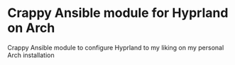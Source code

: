# Crappy Ansible module for Hyprland on Arch

Crappy Ansible module to configure Hyprland to my liking on my personal Arch installation
